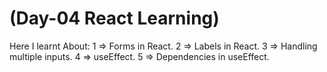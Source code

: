# (Day-04 React Learning)

Here I learnt About:
1 => Forms in React.
2 => Labels in React.
3 => Handling multiple inputs.
4 => useEffect.
5 => Dependencies in useEffect.
